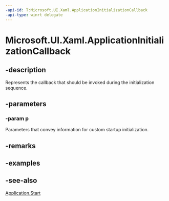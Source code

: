 ```yaml
---
-api-id: T:Microsoft.UI.Xaml.ApplicationInitializationCallback
-api-type: winrt delegate
---
```


<!-- Delegate syntax.
public delegate void ApplicationInitializationCallback(Microsoft.UI.Xaml.ApplicationInitializationCallbackParams p)
-->

# Microsoft.UI.Xaml.ApplicationInitializationCallback

## -description

Represents the callback that should be invoked during the initialization sequence.

## -parameters

### -param p

Parameters that convey information for custom startup initialization.

## -remarks

## -examples

## -see-also

[Application.Start](application_start_1265583819.md)
